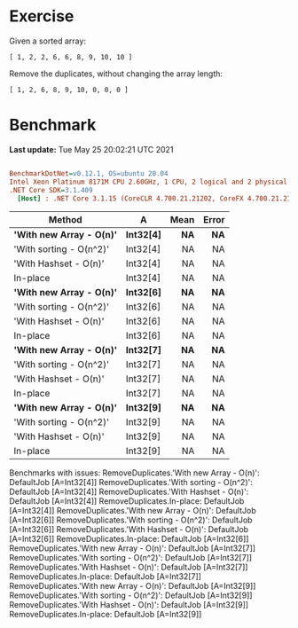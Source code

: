 ﻿# Exercise

Given a sorted array:
```
[ 1, 2, 2, 6, 6, 8, 9, 10, 10 ]
```

Remove the duplicates, without changing the array length:

```
[ 1, 2, 6, 8, 9, 10, 0, 0, 0 ]
```

# Benchmark

**Last update:** Tue May 25 20:02:21 UTC 2021

``` ini

BenchmarkDotNet=v0.12.1, OS=ubuntu 20.04
Intel Xeon Platinum 8171M CPU 2.60GHz, 1 CPU, 2 logical and 2 physical cores
.NET Core SDK=3.1.409
  [Host] : .NET Core 3.1.15 (CoreCLR 4.700.21.21202, CoreFX 4.700.21.21402), X64 RyuJIT


```
|                  Method |        A | Mean | Error |
|------------------------ |--------- |-----:|------:|
| **&#39;With new Array - O(n)&#39;** | **Int32[4]** |   **NA** |    **NA** |
| &#39;With sorting - O(n^2)&#39; | Int32[4] |   NA |    NA |
|   &#39;With Hashset - O(n)&#39; | Int32[4] |   NA |    NA |
|                In-place | Int32[4] |   NA |    NA |
| **&#39;With new Array - O(n)&#39;** | **Int32[6]** |   **NA** |    **NA** |
| &#39;With sorting - O(n^2)&#39; | Int32[6] |   NA |    NA |
|   &#39;With Hashset - O(n)&#39; | Int32[6] |   NA |    NA |
|                In-place | Int32[6] |   NA |    NA |
| **&#39;With new Array - O(n)&#39;** | **Int32[7]** |   **NA** |    **NA** |
| &#39;With sorting - O(n^2)&#39; | Int32[7] |   NA |    NA |
|   &#39;With Hashset - O(n)&#39; | Int32[7] |   NA |    NA |
|                In-place | Int32[7] |   NA |    NA |
| **&#39;With new Array - O(n)&#39;** | **Int32[9]** |   **NA** |    **NA** |
| &#39;With sorting - O(n^2)&#39; | Int32[9] |   NA |    NA |
|   &#39;With Hashset - O(n)&#39; | Int32[9] |   NA |    NA |
|                In-place | Int32[9] |   NA |    NA |

Benchmarks with issues:
  RemoveDuplicates.'With new Array - O(n)': DefaultJob [A=Int32[4]]
  RemoveDuplicates.'With sorting - O(n^2)': DefaultJob [A=Int32[4]]
  RemoveDuplicates.'With Hashset - O(n)': DefaultJob [A=Int32[4]]
  RemoveDuplicates.In-place: DefaultJob [A=Int32[4]]
  RemoveDuplicates.'With new Array - O(n)': DefaultJob [A=Int32[6]]
  RemoveDuplicates.'With sorting - O(n^2)': DefaultJob [A=Int32[6]]
  RemoveDuplicates.'With Hashset - O(n)': DefaultJob [A=Int32[6]]
  RemoveDuplicates.In-place: DefaultJob [A=Int32[6]]
  RemoveDuplicates.'With new Array - O(n)': DefaultJob [A=Int32[7]]
  RemoveDuplicates.'With sorting - O(n^2)': DefaultJob [A=Int32[7]]
  RemoveDuplicates.'With Hashset - O(n)': DefaultJob [A=Int32[7]]
  RemoveDuplicates.In-place: DefaultJob [A=Int32[7]]
  RemoveDuplicates.'With new Array - O(n)': DefaultJob [A=Int32[9]]
  RemoveDuplicates.'With sorting - O(n^2)': DefaultJob [A=Int32[9]]
  RemoveDuplicates.'With Hashset - O(n)': DefaultJob [A=Int32[9]]
  RemoveDuplicates.In-place: DefaultJob [A=Int32[9]]

